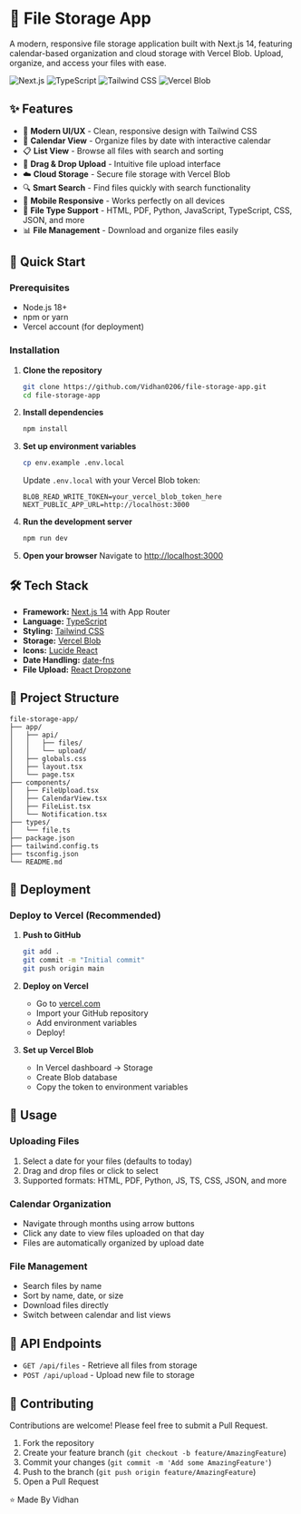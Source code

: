 # 📁 File Storage App

A modern, responsive file storage application built with Next.js 14, featuring calendar-based organization and cloud storage with Vercel Blob. Upload, organize, and access your files with ease.

![Next.js](https://img.shields.io/badge/Next.js-14-black?style=for-the-badge&logo=next.js)
![TypeScript](https://img.shields.io/badge/TypeScript-5-blue?style=for-the-badge&logo=typescript)
![Tailwind CSS](https://img.shields.io/badge/Tailwind_CSS-3-38B2AC?style=for-the-badge&logo=tailwind-css)
![Vercel Blob](https://img.shields.io/badge/Vercel_Blob-Cloud_Storage-000000?style=for-the-badge&logo=vercel)

## ✨ Features

- 🚀 **Modern UI/UX** - Clean, responsive design with Tailwind CSS
- 📅 **Calendar View** - Organize files by date with interactive calendar
- 📋 **List View** - Browse all files with search and sorting
- 📁 **Drag & Drop Upload** - Intuitive file upload interface
- ☁️ **Cloud Storage** - Secure file storage with Vercel Blob
- 🔍 **Smart Search** - Find files quickly with search functionality
- 📱 **Mobile Responsive** - Works perfectly on all devices
- 🎯 **File Type Support** - HTML, PDF, Python, JavaScript, TypeScript, CSS, JSON, and more
- 📊 **File Management** - Download and organize files easily

## 🚀 Quick Start

### Prerequisites
- Node.js 18+ 
- npm or yarn
- Vercel account (for deployment)

### Installation

1. **Clone the repository**
   ```bash
   git clone https://github.com/Vidhan0206/file-storage-app.git
   cd file-storage-app
   ```

2. **Install dependencies**
   ```bash
   npm install
   ```

3. **Set up environment variables**
   ```bash
   cp env.example .env.local
   ```
   
   Update `.env.local` with your Vercel Blob token:
   ```env
   BLOB_READ_WRITE_TOKEN=your_vercel_blob_token_here
   NEXT_PUBLIC_APP_URL=http://localhost:3000
   ```

4. **Run the development server**
   ```bash
   npm run dev
   ```

5. **Open your browser**
   Navigate to [http://localhost:3000](http://localhost:3000)

## 🛠️ Tech Stack

- **Framework:** [Next.js 14](https://nextjs.org/) with App Router
- **Language:** [TypeScript](https://www.typescriptlang.org/)
- **Styling:** [Tailwind CSS](https://tailwindcss.com/)
- **Storage:** [Vercel Blob](https://vercel.com/storage/blob)
- **Icons:** [Lucide React](https://lucide.dev/)
- **Date Handling:** [date-fns](https://date-fns.org/)
- **File Upload:** [React Dropzone](https://react-dropzone.js.org/)

## 📁 Project Structure

```
file-storage-app/
├── app/
│   ├── api/
│   │   ├── files/
│   │   └── upload/
│   ├── globals.css
│   ├── layout.tsx
│   └── page.tsx
├── components/
│   ├── FileUpload.tsx
│   ├── CalendarView.tsx
│   ├── FileList.tsx
│   └── Notification.tsx
├── types/
│   └── file.ts
├── package.json
├── tailwind.config.ts
├── tsconfig.json
└── README.md
```

## 🚀 Deployment

### Deploy to Vercel (Recommended)

1. **Push to GitHub**
   ```bash
   git add .
   git commit -m "Initial commit"
   git push origin main
   ```

2. **Deploy on Vercel**
   - Go to [vercel.com](https://vercel.com)
   - Import your GitHub repository
   - Add environment variables
   - Deploy!

3. **Set up Vercel Blob**
   - In Vercel dashboard → Storage
   - Create Blob database
   - Copy the token to environment variables

## 📖 Usage

### Uploading Files
1. Select a date for your files (defaults to today)
2. Drag and drop files or click to select
3. Supported formats: HTML, PDF, Python, JS, TS, CSS, JSON, and more

### Calendar Organization
- Navigate through months using arrow buttons
- Click any date to view files uploaded on that day
- Files are automatically organized by upload date

### File Management
- Search files by name
- Sort by name, date, or size
- Download files directly
- Switch between calendar and list views

## 🔧 API Endpoints

- `GET /api/files` - Retrieve all files from storage
- `POST /api/upload` - Upload new file to storage

## 🤝 Contributing

Contributions are welcome! Please feel free to submit a Pull Request.

1. Fork the repository
2. Create your feature branch (`git checkout -b feature/AmazingFeature`)
3. Commit your changes (`git commit -m 'Add some AmazingFeature'`)
4. Push to the branch (`git push origin feature/AmazingFeature`)
5. Open a Pull Request

⭐ Made By Vidhan
